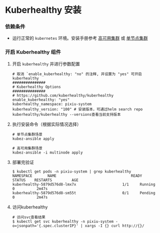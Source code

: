 # Kuberhealthy 安装
### 依赖条件
- 运行正常的 `kubernetes` 环境。安装手册参考 [高可用集群](../install/multinode.md) 或 [单节点集群](../install/all-in-one.md)

### 开启 Kuberhealthy 组件
1. 开启 `kuberhealthy` 并进行参数配置

   ```shell
   # 取消 `enable_kuberhealthy: "no" 的注释, 并设置为 "yes" 可开启 kuberhealthy
   ###############
   # Kuberhealthy Options
   ###############
   # https://github.com/kuberhealthy/kuberhealthy
   enable_kuberhealthy: "yes"
   kuberhealthy_namespace: pixiu-system
   kuberhealthy_version: "100" # 安装版本，可通过helm search repo kuberhealthy/kuberhealthy --versions查看当前支持版本
   ```

2. 执行安装命令（根据实际情况选择）

   ```shell
   # 单节点集群场景
   kubez-ansible apply

   # 高可用集群场景
   kubez-ansible -i multinode apply
   ```

3. 部署完验证

   ```shell
   $ kubectl get pods -n pixiu-system | grep kuberhealthy
   NAMESPACE       NAME                                  READY   STATUS    RESTARTS         AGE
   kuberhealthy-5879d576d8-lmx7x                     1/1     Running             0          2m47s
   kuberhealthy-5879d576d8-sm55t                     0/1     Pending             0          2m47s
   ```

4. 访问kuberhealthy

   ```shell
   # 访问svc查看结果
   $ kubectl get svc kuberhealthy -n pixiu-system -o=jsonpath='{.spec.clusterIP}' | xargs -I {} curl http://{}/
   ```
